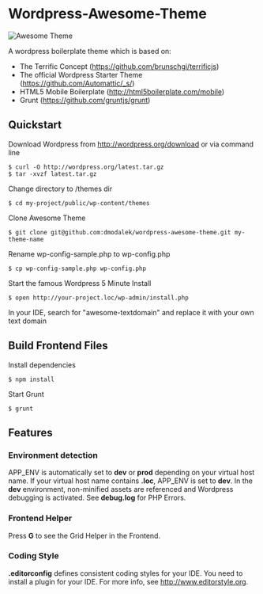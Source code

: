 Wordpress-Awesome-Theme
=======================

![Awesome Theme](https://raw.github.com/dmodalek/wordpress-awesome-theme/master/screenshot.png)

A wordpress boilerplate theme which is based on:

- The Terrific Concept (https://github.com/brunschgi/terrificjs)
- The official Wordpress Starter Theme (https://github.com/Automattic/_s/)
- HTML5 Mobile Boilerplate (http://html5boilerplate.com/mobile)
- Grunt (https://github.com/gruntjs/grunt)


Quickstart
------

Download Wordpress from http://wordpress.org/download or via command line
```
$ curl -O http://wordpress.org/latest.tar.gz
$ tar -xvzf latest.tar.gz
```
Change directory to /themes dir
```
$ cd my-project/public/wp-content/themes
```
Clone Awesome Theme
```
$ git clone git@github.com:dmodalek/wordpress-awesome-theme.git my-theme-name
```
Rename wp-config-sample.php to wp-config.php
```
$ cp wp-config-sample.php wp-config.php
```
Start the famous Wordpress 5 Minute Install
```
$ open http://your-project.loc/wp-admin/install.php
```
In your IDE, search for "awesome-textdomain" and replace it with your own text domain

Build Frontend Files
------

Install dependencies
```
$ npm install
```
Start Grunt
```
$ grunt
```

Features
------

### Environment detection
APP_ENV is automatically set to __dev__ or __prod__ depending on your virtual host name. If your virtual host name contains __.loc__, APP_ENV is set to __dev__.
In the __dev__ environment, non-minified assets are referenced and Wordpress debugging is activated. See __debug.log__ for PHP Errors.

### Frontend Helper
Press __G__ to see the Grid Helper in the Frontend.

### Coding Style
__.editorconfig__ defines consistent coding styles for your IDE. You need to install a plugin for your IDE. For more info, see http://www.editorstyle.org.